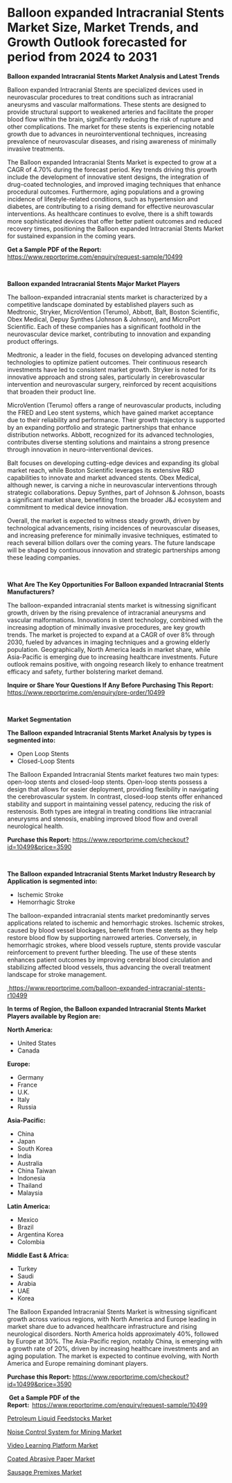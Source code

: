 <p><h1>Balloon expanded Intracranial Stents Market Size, Market Trends, and Growth Outlook forecasted for period from 2024 to 2031</h1></p><p><strong>Balloon expanded Intracranial Stents Market Analysis and Latest Trends</strong></p>
<p><p>Balloon expanded Intracranial Stents are specialized devices used in neurovascular procedures to treat conditions such as intracranial aneurysms and vascular malformations. These stents are designed to provide structural support to weakened arteries and facilitate the proper blood flow within the brain, significantly reducing the risk of rupture and other complications. The market for these stents is experiencing notable growth due to advances in neurointerventional techniques, increasing prevalence of neurovascular diseases, and rising awareness of minimally invasive treatments.</p><p>The Balloon expanded Intracranial Stents Market is expected to grow at a CAGR of 4.70% during the forecast period. Key trends driving this growth include the development of innovative stent designs, the integration of drug-coated technologies, and improved imaging techniques that enhance procedural outcomes. Furthermore, aging populations and a growing incidence of lifestyle-related conditions, such as hypertension and diabetes, are contributing to a rising demand for effective neurovascular interventions. As healthcare continues to evolve, there is a shift towards more sophisticated devices that offer better patient outcomes and reduced recovery times, positioning the Balloon expanded Intracranial Stents Market for sustained expansion in the coming years.</p></p>
<p><strong>Get a Sample PDF of the Report:&nbsp;</strong> <a href="https://www.reportprime.com/enquiry/request-sample/10499">https://www.reportprime.com/enquiry/request-sample/10499</a></p>
<p>&nbsp;</p>
<p><strong>Balloon expanded Intracranial Stents Major Market Players</strong></p>
<p><p>The balloon-expanded intracranial stents market is characterized by a competitive landscape dominated by established players such as Medtronic, Stryker, MicroVention (Terumo), Abbott, Balt, Boston Scientific, Obex Medical, Depuy Synthes (Johnson & Johnson), and MicroPort Scientific. Each of these companies has a significant foothold in the neurovascular device market, contributing to innovation and expanding product offerings.</p><p>Medtronic, a leader in the field, focuses on developing advanced stenting technologies to optimize patient outcomes. Their continuous research investments have led to consistent market growth. Stryker is noted for its innovative approach and strong sales, particularly in cerebrovascular intervention and neurovascular surgery, reinforced by recent acquisitions that broaden their product line. </p><p>MicroVention (Terumo) offers a range of neurovascular products, including the FRED and Leo stent systems, which have gained market acceptance due to their reliability and performance. Their growth trajectory is supported by an expanding portfolio and strategic partnerships that enhance distribution networks. Abbott, recognized for its advanced technologies, contributes diverse stenting solutions and maintains a strong presence through innovation in neuro-interventional devices.</p><p>Balt focuses on developing cutting-edge devices and expanding its global market reach, while Boston Scientific leverages its extensive R&D capabilities to innovate and market advanced stents. Obex Medical, although newer, is carving a niche in neurovascular interventions through strategic collaborations. Depuy Synthes, part of Johnson & Johnson, boasts a significant market share, benefiting from the broader J&J ecosystem and commitment to medical device innovation.</p><p>Overall, the market is expected to witness steady growth, driven by technological advancements, rising incidences of neurovascular diseases, and increasing preference for minimally invasive techniques, estimated to reach several billion dollars over the coming years. The future landscape will be shaped by continuous innovation and strategic partnerships among these leading companies.</p></p>
<p>&nbsp;</p>
<p><strong>What Are The Key Opportunities For Balloon expanded Intracranial Stents Manufacturers?</strong></p>
<p><p>The balloon-expanded intracranial stents market is witnessing significant growth, driven by the rising prevalence of intracranial aneurysms and vascular malformations. Innovations in stent technology, combined with the increasing adoption of minimally invasive procedures, are key growth trends. The market is projected to expand at a CAGR of over 8% through 2030, fueled by advances in imaging techniques and a growing elderly population. Geographically, North America leads in market share, while Asia-Pacific is emerging due to increasing healthcare investments. Future outlook remains positive, with ongoing research likely to enhance treatment efficacy and safety, further bolstering market demand.</p></p>
<p><strong>Inquire or Share Your Questions If Any Before Purchasing This Report:</strong> <a href="https://www.reportprime.com/enquiry/pre-order/10499">https://www.reportprime.com/enquiry/pre-order/10499</a></p>
<p>&nbsp;</p>
<p><strong>Market Segmentation</strong></p>
<p><strong>The Balloon expanded Intracranial Stents Market Analysis by types is segmented into:</strong></p>
<p><ul><li>Open Loop Stents</li><li>Closed-Loop Stents</li></ul></p>
<p><p>The Balloon Expanded Intracranial Stents market features two main types: open-loop stents and closed-loop stents. Open-loop stents possess a design that allows for easier deployment, providing flexibility in navigating the cerebrovascular system. In contrast, closed-loop stents offer enhanced stability and support in maintaining vessel patency, reducing the risk of restenosis. Both types are integral in treating conditions like intracranial aneurysms and stenosis, enabling improved blood flow and overall neurological health.</p></p>
<p><strong>Purchase this Report:&nbsp;</strong><a href="https://www.reportprime.com/checkout?id=10499&price=3590">https://www.reportprime.com/checkout?id=10499&price=3590</a></p>
<p>&nbsp;</p>
<p><strong>The Balloon expanded Intracranial Stents Market Industry Research by Application is segmented into:</strong></p>
<p><ul><li>Ischemic Stroke</li><li>Hemorrhagic Stroke</li></ul></p>
<p><p>The balloon-expanded intracranial stents market predominantly serves applications related to ischemic and hemorrhagic strokes. Ischemic strokes, caused by blood vessel blockages, benefit from these stents as they help restore blood flow by supporting narrowed arteries. Conversely, in hemorrhagic strokes, where blood vessels rupture, stents provide vascular reinforcement to prevent further bleeding. The use of these stents enhances patient outcomes by improving cerebral blood circulation and stabilizing affected blood vessels, thus advancing the overall treatment landscape for stroke management.</p></p>
<p><a href="https://www.reportprime.com/balloon-expanded-intracranial-stents-r10499">&nbsp;https://www.reportprime.com/balloon-expanded-intracranial-stents-r10499</a></p>
<p><strong>In terms of Region, the Balloon expanded Intracranial Stents Market Players available by Region are:</strong></p>
<p>
    <p> <strong> North America: </strong>
        <ul>
            <li>United States</li>
            <li>Canada</li>
        </ul>
        </p> 
    <p> <strong> Europe: </strong>
        <ul>
            <li>Germany</li>
            <li>France</li>
            <li>U.K.</li>
            <li>Italy</li>
            <li>Russia</li>
        </ul>
        </p> 
    <p> <strong> Asia-Pacific: </strong>
        <ul>
            <li>China</li>
            <li>Japan</li>
            <li>South Korea</li>
            <li>India</li>
            <li>Australia</li>
            <li>China Taiwan</li>
            <li>Indonesia</li>
            <li>Thailand</li>
            <li>Malaysia</li>
        </ul>
        </p> 
    <p> <strong> Latin America: </strong>
        <ul>
            <li>Mexico</li>
            <li>Brazil</li>
            <li>Argentina Korea</li>
            <li>Colombia</li>
        </ul>
        </p> 
    <p> <strong> Middle East & Africa: </strong>
        <ul>
            <li>Turkey</li>
            <li>Saudi</li>
            <li>Arabia</li>
            <li>UAE</li>
            <li>Korea</li>
        </ul>
    </p>
    </p>
<p><p>The Balloon Expanded Intracranial Stents Market is witnessing significant growth across various regions, with North America and Europe leading in market share due to advanced healthcare infrastructure and rising neurological disorders. North America holds approximately 40%, followed by Europe at 30%. The Asia-Pacific region, notably China, is emerging with a growth rate of 20%, driven by increasing healthcare investments and an aging population. The market is expected to continue evolving, with North America and Europe remaining dominant players.</p></p>
<p><strong>Purchase this Report: </strong><a href="https://www.reportprime.com/checkout?id=10499&price=3590">https://www.reportprime.com/checkout?id=10499&price=3590</a></p>
<p>&nbsp;<strong>Get a Sample PDF of the Report:&nbsp;&nbsp;</strong><a href="https://www.reportprime.com/enquiry/request-sample/10499">https://www.reportprime.com/enquiry/request-sample/10499</a></p>
<p><strong></strong></p>
<p><p><a href="https://medium.com/@mayrussel2007/this-report-aims-to-provide-a-comprehensive-presentation-of-the-global-market-for-petroleum-liquid-cf6b446e8c2e">Petroleum Liquid Feedstocks Market</a></p><p><a href="https://issuu.com/reportprime-2/docs/noise-control-system-for-mining-mar_321161f63782f7">Noise Control System for Mining Market</a></p><p><a href="https://issuu.com/reportprime-2/docs/video-learning-platform-market-size_bec310b6ae45ab">Video Learning Platform Market</a></p><p><a href="https://www.linkedin.com/pulse/coated-abrasive-paper-market-essentials-key-players-demand-drivers-roi-wgo1e?trackingId=MxQew72%2BQPKje3q1XTepRw%3D%3D">Coated Abrasive Paper Market</a></p><p><a href="https://medium.com/@mayrussel2007/this-sausage-premixes-market-research-report-evaluates-the-key-market-trends-drivers-and-9653e236c258">Sausage Premixes Market</a></p></p>